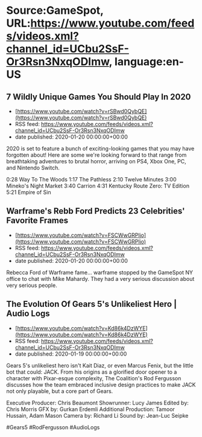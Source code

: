 # Source:GameSpot, URL:https://www.youtube.com/feeds/videos.xml?channel_id=UCbu2SsF-Or3Rsn3NxqODImw, language:en-US

## 7 Wildly Unique Games You Should Play In 2020
 - [https://www.youtube.com/watch?v=rSBwd0QybQE](https://www.youtube.com/watch?v=rSBwd0QybQE)
 - RSS feed: https://www.youtube.com/feeds/videos.xml?channel_id=UCbu2SsF-Or3Rsn3NxqODImw
 - date published: 2020-01-20 00:00:00+00:00

2020 is set to feature a bunch of exciting-looking games that you may have forgotten about! Here are some we're looking forward to that range from breathtaking adventures to brutal horror, arriving on PS4, Xbox One, PC, and Nintendo Switch.

0:28 Way To The Woods
1:17 The Pathless
2:10 Twelve Minutes
3:00 Mineko's Night Market
3:40 Carrion
4:31 Kentucky Route Zero: TV Edition
5:21 Empire of Sin

## Warframe's Rebb Ford Predicts 23 Celebrities' Favorite Frames
 - [https://www.youtube.com/watch?v=FSCWwGRPljo](https://www.youtube.com/watch?v=FSCWwGRPljo)
 - RSS feed: https://www.youtube.com/feeds/videos.xml?channel_id=UCbu2SsF-Or3Rsn3NxqODImw
 - date published: 2020-01-20 00:00:00+00:00

Rebecca Ford of Warframe fame... warframe stopped by the GameSpot NY office to chat with Mike Mahardy. They had a very serious discussion about very serious people.

## The Evolution Of Gears 5's Unlikeliest Hero | Audio Logs
 - [https://www.youtube.com/watch?v=Kd86k4DzWYE](https://www.youtube.com/watch?v=Kd86k4DzWYE)
 - RSS feed: https://www.youtube.com/feeds/videos.xml?channel_id=UCbu2SsF-Or3Rsn3NxqODImw
 - date published: 2020-01-19 00:00:00+00:00

Gears 5's unlikeliest hero isn't Kait Diaz, or even Marcus Fenix, but the little bot that could: JACK. From his origins as a glorified door opener to a character with Pixar-esque complexity, The Coalition's Rod Fergusson discusses how the team embraced inclusive design practices to make JACK not only playable, but a core part of Gears.

Executive Producer: Chris Beaumont
Showrunner: Lucy James
Edited by: Chris Morris
GFX by: Gurkan Erdemli
Additional Production: Tamoor Hussain, Adam Mason
Camera by: Richard Li
Sound by: Jean-Luc Seipke

#Gears5 #RodFergusson #AudioLogs

